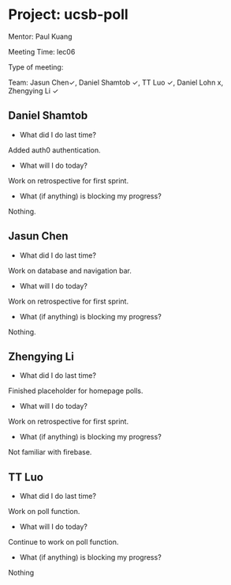 # Project: ucsb-poll

Mentor: Paul Kuang 

Meeting Time: lec06

Type of meeting: <daily scrum>

Team: Jasun Chen✓, Daniel Shamtob ✓, TT Luo ✓, Daniel Lohn x, Zhengying Li ✓

## Daniel Shamtob
- What did I do last time?

Added auth0 authentication. 

- What will I do today?

Work on retrospective for first sprint. 

- What (if anything) is blocking my progress?

Nothing.

## Jasun Chen
- What did I do last time?

Work on database and navigation bar. 

- What will I do today?

Work on retrospective for first sprint. 

- What (if anything) is blocking my progress?

Nothing.

## Zhengying Li
- What did I do last time?

Finished placeholder for homepage polls.

- What will I do today?

Work on retrospective for first sprint. 

- What (if anything) is blocking my progress?

Not familiar with firebase. 

## TT Luo
- What did I do last time?

Work on poll function. 

- What will I do today?

Continue to work on poll function. 

- What (if anything) is blocking my progress?

Nothing


